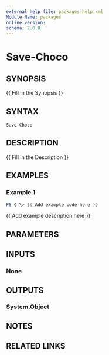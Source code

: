 ```yaml
---
external help file: packages-help.xml
Module Name: packages
online version:
schema: 2.0.0
---
```


# Save-Choco

## SYNOPSIS
{{ Fill in the Synopsis }}

## SYNTAX

```
Save-Choco
```

## DESCRIPTION
{{ Fill in the Description }}

## EXAMPLES

### Example 1
```powershell
PS C:\> {{ Add example code here }}
```

{{ Add example description here }}

## PARAMETERS

## INPUTS

### None

## OUTPUTS

### System.Object
## NOTES

## RELATED LINKS
